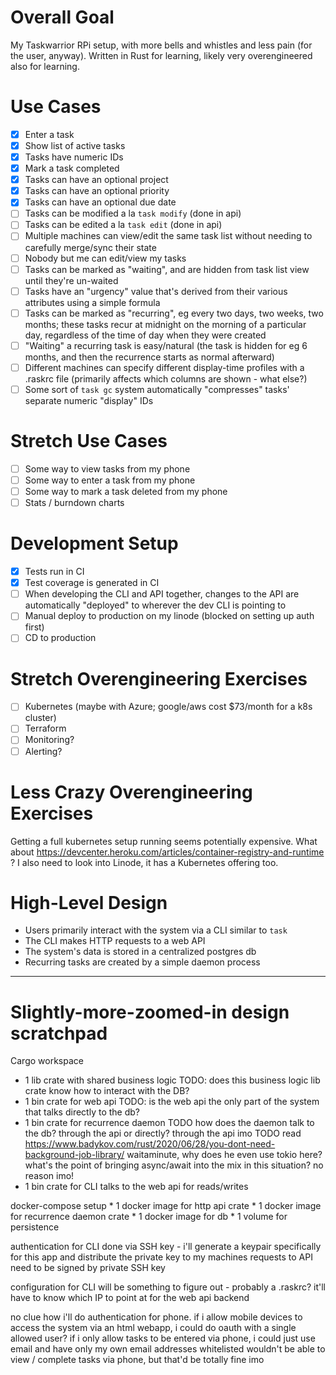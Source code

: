 Overall Goal
============
My Taskwarrior RPi setup, with more bells and whistles and less pain (for the user, anyway).
Written in Rust for learning, likely very overengineered also for learning.

Use Cases
=========
- [X] Enter a task
- [X] Show list of active tasks
- [X] Tasks have numeric IDs
- [X] Mark a task completed
- [X] Tasks can have an optional project
- [X] Tasks can have an optional priority
- [X] Tasks can have an optional due date
- [ ] Tasks can be modified a la `task modify` (done in api)
- [ ] Tasks can be edited a la `task edit` (done in api)
- [ ] Multiple machines can view/edit the same task list without needing to carefully merge/sync their state
- [ ] Nobody but me can edit/view my tasks
- [ ] Tasks can be marked as "waiting", and are hidden from task list view until they're un-waited
- [ ] Tasks have an "urgency" value that's derived from their various attributes using a simple formula
- [ ] Tasks can be marked as "recurring", eg every two days, two weeks, two months; these tasks recur at midnight on the morning of a particular day, regardless of the time of day when they were created
- [ ] "Waiting" a recurring task is easy/natural (the task is hidden for eg 6 months, and then the recurrence starts as normal afterward)
- [ ] Different machines can specify different display-time profiles with a .raskrc file (primarily affects which columns are shown - what else?)
- [ ] Some sort of `task gc` system automatically "compresses" tasks' separate numeric "display" IDs

Stretch Use Cases
=================
- [ ] Some way to view tasks from my phone
- [ ] Some way to enter a task from my phone
- [ ] Some way to mark a task deleted from my phone
- [ ] Stats / burndown charts

Development Setup
=================
- [X] Tests run in CI
- [X] Test coverage is generated in CI
- [ ] When developing the CLI and API together, changes to the API are automatically "deployed" to wherever the dev CLI is pointing to
- [ ] Manual deploy to production on my linode (blocked on setting up auth first)
- [ ] CD to production

Stretch Overengineering Exercises
=================================
- [ ] Kubernetes (maybe with Azure; google/aws cost $73/month for a k8s cluster)
- [ ] Terraform
- [ ] Monitoring?
- [ ] Alerting?

Less Crazy Overengineering Exercises
====================================
Getting a full kubernetes setup running seems potentially expensive. What about https://devcenter.heroku.com/articles/container-registry-and-runtime ?
I also need to look into Linode, it has a Kubernetes offering too.

High-Level Design
=================
* Users primarily interact with the system via a CLI similar to `task`
* The CLI makes HTTP requests to a web API
* The system's data is stored in a centralized postgres db
* Recurring tasks are created by a simple daemon process

-------

Slightly-more-zoomed-in design scratchpad
=========================================

Cargo workspace
* 1 lib crate with shared business logic
    TODO: does this business logic lib crate know how to interact with the DB?
* 1 bin crate for web api
    TODO: is the web api the only part of the system that talks directly to the db?
* 1 bin crate for recurrence daemon
    TODO how does the daemon talk to the db? through the api or directly?
        through the api imo
    TODO read https://www.badykov.com/rust/2020/06/28/you-dont-need-background-job-library/
        waitaminute, why does he even use tokio here? what's the point of bringing async/await into the mix in this situation? no reason imo!
* 1 bin crate for CLI
    talks to the web api for reads/writes

docker-compose setup
    * 1 docker image for http api crate
    * 1 docker image for recurrence daemon crate
    * 1 docker image for db
        * 1 volume for persistence

authentication for CLI done via SSH key - i'll generate a keypair specifically for this app and distribute the private key to my machines
requests to API need to be signed by private SSH key

configuration for CLI will be something to figure out - probably a .raskrc?
it'll have to know which IP to point at for the web api backend

no clue how i'll do authentication for phone.
    if i allow mobile devices to access the system via an html webapp, i could do oauth with a single allowed user?
    if i only allow tasks to be entered via phone, i could just use email and have only my own email addresses whitelisted
        wouldn't be able to view / complete tasks via phone, but that'd be totally fine imo